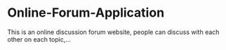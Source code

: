 # Online-Forum-Application
This is an online discussion forum website, people can discuss with each other on each topic,...
